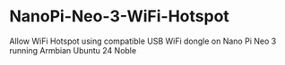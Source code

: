 # NanoPi-Neo-3-WiFi-Hotspot
Allow WiFi Hotspot using compatible USB WiFi dongle on Nano Pi Neo 3 running Armbian Ubuntu 24 Noble 
